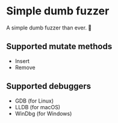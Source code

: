 # Simple dumb fuzzer

A simple dumb fuzzer than ever. 🤣

## Supported mutate methods

- Insert
- Remove

## Supported debuggers

- GDB (for Linux)
- LLDB (for macOS)
- WinDbg (for Windows)
